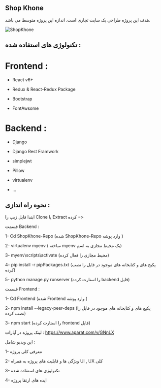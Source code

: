 ## Shop Khone

هدف این پروژه طراحی یک سایت تجاری است. اندازه این پروژه متوسط می باشد.
                                                                 
![ShopKhone](https://github.com/SO-K-T/ShopKhone-Ecommerce/assets/97173694/9946b6e2-67b1-40e4-8b57-a35e71a3c151)

## تکنولوژی های استفاده شده :

# Frontend :  
 																		
- React v6+
  
- Redux & React-Redux Package
  
- Bootstrap
  
- FontAwsome





# Backend :

- Django
 
- Django Rest Framwork
 
- simplejwt
 
- Pillow
 
- virtualenv
 
- ...



 
## نحوه راه اندازی :

 ابتدا فایل زیپ  را Clone یا Extract کرده  => 

قسمت Backend :

 1- Cd ShopKhone-Repo (شده ShopKhone-Repo وارد پوشه )
 
 2- virtualenv myenv ( ساخته myenv یک محیط مجازی به اسم)
 
 3- myenv\scripts\activate (محیط مجازی را فعال کرده)
 
 4- pip install -r pipPackages.txt (پکیج های و کتابخانه های موجود در فایل را نصب کرده)
 
 5- python manage.py runserver (را استارت کرده backend فایل)


قسمت Frontend :


1- Cd Frontend (شده Frontend وارد پوشه )

2- npm install --legacy-peer-deps (پکیج های و کتابخانه های موجود در فایل را نصب کرده)

3- npm start (را استارت کرده frontend فایل)


لینک پروژه در آپارات :
https://www.aparat.com/v/GNnLX

این ویدیو شامل :

1- معرفی کلی پروژه

2- ویژگی ها و قابلیت های پروژه به همراه UI , UX کلی 

3- تکنولوژی های استفاده شده

4- ایده های ارتقا پروژه 
